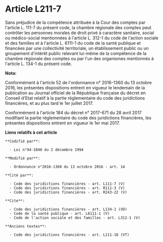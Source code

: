 # Article L211-7

Sans préjudice de la compétence attribuée à la Cour des comptes par l'article L. 111-7 du présent code, la chambre régionale
des comptes peut contrôler les personnes morales de droit privé à caractère sanitaire, social ou médico-social mentionnées à
l'article L. 312-1 du code de l'action sociale et des familles et à l'article L. 6111-1 du code de la santé publique et
financées par une collectivité territoriale, un établissement public ou un groupement d'intérêt public relevant lui-même de
la compétence de la chambre régionale des comptes ou par l'un des organismes mentionnés à l'article L. 134-1 du présent code.

**Nota:**

Conformément à l'article 52 de l'ordonnance n° 2016-1360 du 13 octobre 2016, les présentes dispositions entrent en vigueur le
lendemain de la publication au Journal officiel de la République française du décret en Conseil d'Etat relatif à la partie
réglementaire du code des juridictions financières, et au plus tard le 1er juillet 2017.

Conformément à l'article 184 du décret n° 2017-671 du 28 avril 2017 modifiant la partie réglementaire du code des
juridictions financières, les présentes dispositions entrent en vigueur le 1er mai 2017.

**Liens relatifs à cet article**

	**Codifié par**:

	  - Loi n°94-1040 du 2 décembre 1994

	**Modifié par**:

	  - Ordonnance n°2016-1360 du 13 octobre 2016 - art. 14

	**Cité par**:

	  - Code des juridictions financières - art. L111-7 (V)
	  - Code des juridictions financières - art. R111-3 (V)
	  - Code des juridictions financières - art. R243-22 (V)

	**Cite**:

	  - Code des juridictions financières - art. L134-1 (VD)
	  - Code de la santé publique - art. L6111-1 (V)
	  - Code de l'action sociale et des familles - art. L312-1 (V)

	**Anciens textes**:

	  - Code des juridictions financières - art. L211-10 (VT)

